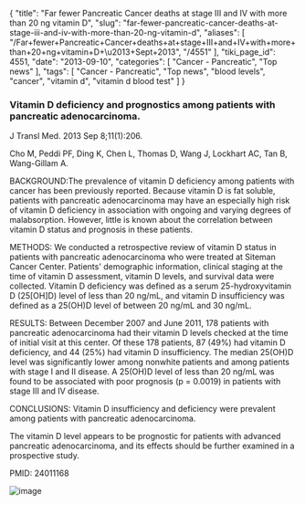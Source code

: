 {
    "title": "Far fewer Pancreatic Cancer deaths at stage III and IV with more than 20 ng vitamin D",
    "slug": "far-fewer-pancreatic-cancer-deaths-at-stage-iii-and-iv-with-more-than-20-ng-vitamin-d",
    "aliases": [
        "/Far+fewer+Pancreatic+Cancer+deaths+at+stage+III+and+IV+with+more+than+20+ng+vitamin+D+\u2013+Sept+2013",
        "/4551"
    ],
    "tiki_page_id": 4551,
    "date": "2013-09-10",
    "categories": [
        "Cancer - Pancreatic",
        "Top news"
    ],
    "tags": [
        "Cancer - Pancreatic",
        "Top news",
        "blood levels",
        "cancer",
        "vitamin d",
        "vitamin d blood test"
    ]
}


### Vitamin D deficiency and prognostics among patients with pancreatic adenocarcinoma.

J Transl Med. 2013 Sep 8;11(1):206. 

Cho M, Peddi PF, Ding K, Chen L, Thomas D, Wang J, Lockhart AC, Tan B, Wang-Gillam A.

BACKGROUND:The prevalence of vitamin D deficiency among patients with cancer has been previously reported. Because vitamin D is fat soluble, patients with pancreatic adenocarcinoma may have an especially high risk of vitamin D deficiency in association with ongoing and varying degrees of malabsorption. However, little is known about the correlation between vitamin D status and prognosis in these patients.

METHODS: We conducted a retrospective review of vitamin D status in patients with pancreatic adenocarcinoma who were treated at Siteman Cancer Center. Patients' demographic information, clinical staging at the time of vitamin D assessment, vitamin D levels, and survival data were collected. Vitamin D deficiency was defined as a serum 25-hydroxyvitamin D (25<span>[OH]</span>D) level of less than 20 ng/mL, and vitamin D insufficiency was defined as a 25(OH)D level of between 20 ng/mL and 30 ng/mL.

RESULTS: Between December 2007 and June 2011, 178 patients with pancreatic adenocarcinoma had their vitamin D levels checked at the time of initial visit at this center. Of these 178 patients, 87 (49%) had vitamin D deficiency, and 44 (25%) had vitamin D insufficiency. The median 25(OH)D level was significantly lower among nonwhite patients and among patients with stage I and II disease. A 25(OH)D level of less than 20 ng/mL was found to be associated with poor prognosis (p = 0.0019) in patients with stage III and IV disease.

CONCLUSIONS: Vitamin D insufficiency and deficiency were prevalent among patients with pancreatic adenocarcinoma. 

The vitamin D level appears to be prognostic for patients with advanced pancreatic adenocarcinoma, and its effects should be further examined in a prospective study.

PMID:    24011168

<img src="https://d1bk1kqxc0sym.cloudfront.net/attachments/jpeg/pancreatic-cancer-iii-iv-helped-by-vitamin-d.jpg" alt="image">